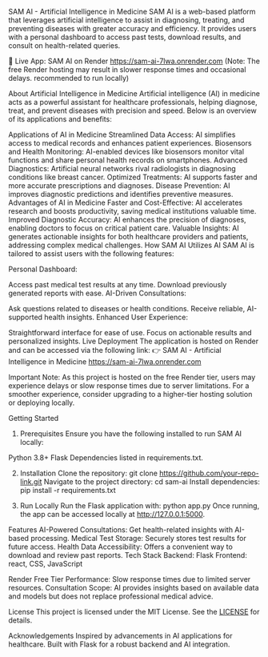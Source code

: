 SAM AI - Artificial Intelligence in Medicine
SAM AI is a web-based platform that leverages artificial intelligence to assist in diagnosing, treating, and preventing diseases with greater accuracy and efficiency. It provides users with a personal dashboard to access past tests, download results, and consult on health-related queries.

🔗 Live App: SAM AI on Render https://sam-ai-7lwa.onrender.com
(Note: The free Render hosting may result in slower response times and occasional delays. recommended to run locally)

About Artificial Intelligence in Medicine
Artificial intelligence (AI) in medicine acts as a powerful assistant for healthcare professionals, helping diagnose, treat, and prevent diseases with precision and speed. Below is an overview of its applications and benefits:

Applications of AI in Medicine
Streamlined Data Access: AI simplifies access to medical records and enhances patient experiences.
Biosensors and Health Monitoring: AI-enabled devices like biosensors monitor vital functions and share personal health records on smartphones.
Advanced Diagnostics: Artificial neural networks rival radiologists in diagnosing conditions like breast cancer.
Optimized Treatments: AI supports faster and more accurate prescriptions and diagnoses.
Disease Prevention: AI improves diagnostic predictions and identifies preventive measures.
Advantages of AI in Medicine
Faster and Cost-Effective: AI accelerates research and boosts productivity, saving medical institutions valuable time.
Improved Diagnostic Accuracy: AI enhances the precision of diagnoses, enabling doctors to focus on critical patient care.
Valuable Insights: AI generates actionable insights for both healthcare providers and patients, addressing complex medical challenges.
How SAM AI Utilizes AI
SAM AI is tailored to assist users with the following features:

Personal Dashboard:

Access past medical test results at any time.
Download previously generated reports with ease.
AI-Driven Consultations:

Ask questions related to diseases or health conditions.
Receive reliable, AI-supported health insights.
Enhanced User Experience:

Straightforward interface for ease of use.
Focus on actionable results and personalized insights.
Live Deployment
The application is hosted on Render and can be accessed via the following link:
👉 SAM AI - Artificial Intelligence in Medicine https://sam-ai-7lwa.onrender.com

Important Note: As this project is hosted on the free Render tier, users may experience delays or slow response times due to server limitations. For a smoother experience, consider upgrading to a higher-tier hosting solution or deploying locally.

Getting Started
1. Prerequisites
Ensure you have the following installed to run SAM AI locally:

Python 3.8+
Flask
Dependencies listed in requirements.txt.

2. Installation
Clone the repository: git clone https://github.com/your-repo-link.git
Navigate to the project directory: cd sam-ai
Install dependencies: pip install -r requirements.txt

3. Run Locally
Run the Flask application with: python app.py
Once running, the app can be accessed locally at http://127.0.0.1:5000.

Features
AI-Powered Consultations: Get health-related insights with AI-based processing.
Medical Test Storage: Securely stores test results for future access.
Health Data Accessibility: Offers a convenient way to download and review past reports.
Tech Stack
Backend: Flask
Frontend: react, CSS, JavaScript

Render Free Tier Performance: Slow response times due to limited server resources.
Consultation Scope: AI provides insights based on available data and models but does not replace professional medical advice.

License
This project is licensed under the MIT License. See the [LICENSE](https://opensource.org/license/MIT) for details.

Acknowledgements
Inspired by advancements in AI applications for healthcare.
Built with Flask for a robust backend and AI integration.
